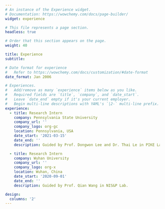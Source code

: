 ```yaml
---
# An instance of the Experience widget.
# Documentation: https://wowchemy.com/docs/page-builder/
widget: experience

# This file represents a page section.
headless: true

# Order that this section appears on the page.
weight: 40

title: Experience
subtitle:

# Date format for experience
#   Refer to https://wowchemy.com/docs/customization/#date-format
date_format: Jan 2006

# Experiences.
#   Add/remove as many `experience` items below as you like.
#   Required fields are `title`, `company`, and `date_start`.
#   Leave `date_end` empty if it's your current employer.
#   Begin multi-line descriptions with YAML's `|2-` multi-line prefix.
experience:
  - title: Research Intern
    company: Pennsylvania State University
    company_url: ''
    company_logo: org-gc
    location: Pennsylvania, USA
    date_start: '2021-03-15'
    date_end: ''
    description: Guided by Prof. Dongwon Lee and Dr. Thai Le in PIKE Lab.

  - title: Research Intern
    company: Wuhan University
    company_url: ''
    company_logo: org-x
    location: Wuhan, China
    date_start: '2020-09-01'
    date_end: ''
    description: Guided by Prof. Qian Wang in NIS&P Lab.

design:
  columns: '2'
---
```

